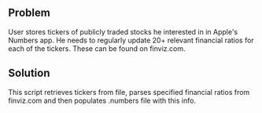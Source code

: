 ## Problem
User stores tickers of publicly traded stocks he interested in in Apple's Numbers app. He needs to regularly update 20+ relevant financial ratios for each of the tickers. These can be found on finviz.com.

## Solution
This script retrieves tickers from file, parses specified financial ratios from finviz.com and then populates .numbers file with this info.
